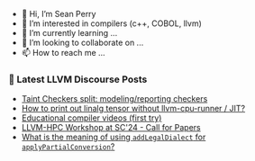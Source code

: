 - 👋 Hi, I’m Sean Perry
- 👀 I’m interested in compilers (c++, COBOL, llvm)
- 🌱 I’m currently learning ...
- 💞️ I’m looking to collaborate on ...
- 📫 How to reach me ...

<!---
s66perry/s66perry is a ✨ special ✨ repository because its `README.md` (this file) appears on your GitHub profile.
You can click the Preview link to take a look at your changes.
--->
### 📕 Latest LLVM Discourse Posts

<!-- DISCOURSE-LLVM:START -->
- [Taint Checkers split: modeling/reporting checkers](https://discourse.llvm.org/t/taint-checkers-split-modeling-reporting-checkers/80301#post_4)
- [How to print out linalg tensor without llvm-cpu-runner / JIT?](https://discourse.llvm.org/t/how-to-print-out-linalg-tensor-without-llvm-cpu-runner-jit/77813#post_4)
- [Educational compiler videos &lpar;first try&rpar;](https://discourse.llvm.org/t/educational-compiler-videos-first-try/80048#post_6)
- [LLVM-HPC Workshop at SC&#39;24 - Call for Papers](https://discourse.llvm.org/t/llvm-hpc-workshop-at-sc24-call-for-papers/78991#post_2)
- [What is the meaning of using `addLegalDialect` for `applyPartialConversion`?](https://discourse.llvm.org/t/what-is-the-meaning-of-using-addlegaldialect-for-applypartialconversion/80293#post_4)
<!-- DISCOURSE-LLVM:END -->
